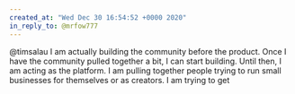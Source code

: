 ```yaml
---
created_at: "Wed Dec 30 16:54:52 +0000 2020"
in_reply_to: @mrfow777
---
```


@timsalau I am actually building the community before the product. Once I have the community pulled together a bit, I can start building. Until then, I am acting as the platform. I am pulling together people trying to run small businesses for themselves or as creators. I am trying to get